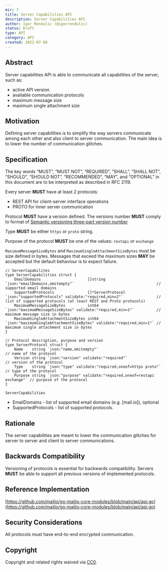 ```yaml
---
mir: 7
title: Server Capabilities API
description: Server Capabilities API
author: Igor Rendulic (@igorrendulic)
status: Draft
type: API
category: API
created: 2022-07-06
---
```


## Abstract

Server capabilities API is able to communicate all capabilities of the server, such as:

- active API version
- available communication protocols
- maximum message size
- maximum single attachment size

## Motivation

Defining server capabilities is to simplify the way servers communicate among each other and also client to server communication. The main idea is to lower the number of communication glitches.

## Specification

The key words “MUST”, “MUST NOT”, “REQUIRED”, “SHALL”, “SHALL NOT”, “SHOULD”, “SHOULD NOT”, “RECOMMENDED”, “MAY”, and “OPTIONAL” in this document are to be interpreted as described in RFC 2119.

Every server **MUST** have at least 2 protocols:

- REST API for client-server interface operations
- PROTO for inner server communication

Protocol **MUST** have a version defined. The versions number **MUST** comply to format of [Semantic versioning three-part version number](https://semver.org/)

Type **MUST** be either `https` or `proto` string.

Purpose of the protocol **MUST** be one of the values: `restapi` or `exchange`

`MaximumMessageSizeBytes` and `MaximumSingleAttachmentSizeBytes` must be size defined in bytes. Messages that exceed the maximum sizes **MAY** be accepted but the default behaviour is to expect failure.

```
// ServerCapabilites
type ServerCapabilities struct {
	EmailDomains                     []string          `json:"emailDomains,omitempty"`                                     // supported email domains
	SupportedProtocols               []*ServerProtocol `json:"supportedProtocols" validate:"required,min=2"`               // list of supported protocols (at least REST and Proto protocols)
	MaximumMessageSizeBytes          int64             `json:"maximumMessageSizeBytes" validate:"required,min=1"`          // maximum message size in bytes
	MaximumSingleAttachmentSizeBytes int64             `json:"maximumSingleAttachmentSizeBytes" validate:"required,min=1"` // maximum single attachment size in bytes
}

// Protocol description, purpose and version
type ServerProtocol struct {
	Name    string `json:"name,omitempty"`                                     // name of the protocol
	Version string `json:"version" validate:"required"`                        // version of the protocol
	Type    string `json:"type" validate:"required,oneof=https proto"`         // type of the protocol
	Purpose string `json:"purpose" validate:"required,oneof=restapi exchange"` // purpose of the protocol
}
```

`ServerCapabilities`

- EmailDomains - list of supported email domains (e.g. [mail.io]), optional
- SupportedProtocols - list of supported protocols.

## Rationale

The server capabilities are meant to lower the communication glitches for server to server and client to server communications.

## Backwards Compatibility

Versioning of protocols is essential for backwards compatibility. Servers **MUST** be able to support all previous versions of implemented protocols.

## Reference Implementation

[https://github.com/mailio/go-mailio-core-modules/blob/main/api/api.go](https://github.com/mailio/go-mailio-core-modules/blob/main/api/api.go)

## Security Considerations

All protocols must have end-to-end encrypted communication.

## Copyright

Copyright and related rights waived via [CC0](https://creativecommons.org/publicdomain/zero/1.0/).
